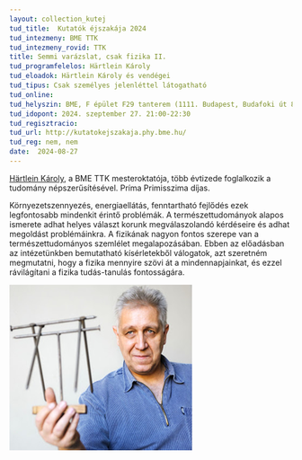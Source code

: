 ```yaml
---
layout: collection_kutej
tud_title:  Kutatók éjszakája 2024
tud_intezmeny: BME TTK
tud_intezmeny_rovid: TTK
title: Semmi varázslat, csak fizika II.
tud_programfelelos: Härtlein Károly
tud_eloadok: Härtlein Károly és vendégei
tud_tipus: Csak személyes jelenléttel látogatható
tud_online: 
tud_helyszin: BME, F épület F29 tanterem (1111. Budapest, Budafoki út 8.)
tud_idopont: 2024. szeptember 27. 21:00-22:30
tud_regisztracio: 
tud_url: http://kutatokejszakaja.phy.bme.hu/
tud_reg: nem, nem
date:  2024-08-27
---
```


[Härtlein Károly](https://hu.wikipedia.org/wiki/H%C3%A4rtlein_K%C3%A1roly), a BME TTK mesteroktatója, több évtizede foglalkozik a tudomány népszerűsítésével. Príma Primisszima díjas. 

Környezetszennyezés, energiaellátás, fenntartható fejlődés ezek 
legfontosabb mindenkit érintő problémák. A természettudományok alapos ismerete adhat helyes választ korunk megválaszolandó kérdéseire és adhat megoldást problémáinkra.
A fizikának nagyon fontos szerepe van a természettudományos szemlélet megalapozásában. Ebben az előadásban az intézetünkben bemutatható kísérletekből válogatok, 
azt szeretném megmutatni, hogy a fizika mennyire szövi át a mindennapjainkat, és ezzel rávilágítani a fizika tudás-tanulás fontosságára.


![Semmi varázslat, csak fizika II.](../2023/images/semmi-varazslat-csak-fizika-2.jpg)

